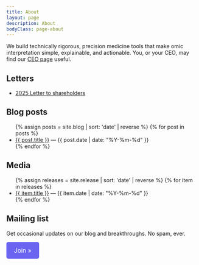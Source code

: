 ```yaml
---
title: About
layout: page
description: About
bodyClass: page-about
---
```


<!-- * [About page](about_page) -->


We build technically rigorous, precision medicine tools that make omic interpretation simple, explainable, and actionable. You, or your CEO, may find our <a href="/ceopage" >CEO page</a> useful.

## Letters

* [2025 Letter to shareholders](/shareholder_letters/2025_letter_to_shareholders)

## Blog posts
<!-- * [Blog](/blog) -->

<ul>
  {% assign posts = site.blog | sort: 'date' | reverse %}
  {% for post in posts %}
    <li>
      <a href="{{ post.url }}">{{ post.title }}</a> — {{ post.date | date: "%Y-%m-%d" }}
    </li>
  {% endfor %}
</ul>

## Media

<ul>
  {% assign releases = site.release | sort: 'date' | reverse %}
  {% for item in releases %}
    <li>
      <a href="{{ item.url }}">{{ item.title }}</a> — {{ item.date | date: "%Y-%m-%d" }}
    </li>
  {% endfor %}
</ul>



## Mailing list

Get occasional updates on our blog and breakthroughs. No spam, ever.

<div class="submission-message">
<style>
.button-link {
  display: inline-block;
  padding: 12px 20px;
  background-color: #6A64F1;
  color: #fff;
  text-decoration: none;
  border-radius: 5px;
  font-size: 16px;
}
.button-link:hover {
  background-color: #5a54d1;
}
</style>

<p><a href="/assets/submission_mailing_list" class="button-link">Join »</a></p>

